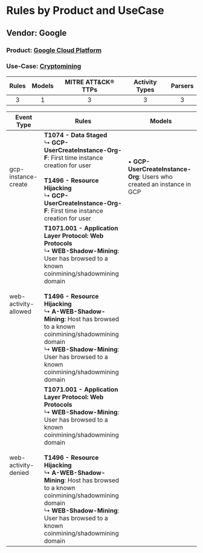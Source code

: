 Rules by Product and UseCase
============================
Vendor: Google
--------------
### Product: [Google Cloud Platform](../ds_google_google_cloud_platform.md)
### Use-Case: [Cryptomining](../../../../UseCases/uc_cryptomining.md)

| Rules | Models | MITRE ATT&CK® TTPs | Activity Types | Parsers |
|:-----:|:------:|:------------------:|:--------------:|:-------:|
|   3   |   1    |         3          |       3        |    3    |

| Event Type    | Rules    | Models    |
| ---- | ---- | ---- |
| gcp-instance-create  | <b>T1074 - Data Staged</b><br> ↳ <b>GCP-UserCreateInstance-Org-F</b>: First time instance creation for user<br><br><b>T1496 - Resource Hijacking</b><br> ↳ <b>GCP-UserCreateInstance-Org-F</b>: First time instance creation for user    |  • <b>GCP-UserCreateInstance-Org</b>: Users who created an instance in GCP |
| web-activity-allowed | <b>T1071.001 - Application Layer Protocol: Web Protocols</b><br> ↳ <b>WEB-Shadow-Mining</b>: User has browsed to a known coinmining/shadowmining domain<br><br><b>T1496 - Resource Hijacking</b><br> ↳ <b>A-WEB-Shadow-Mining</b>: Host has browsed to a known coinmining/shadowmining domain<br> ↳ <b>WEB-Shadow-Mining</b>: User has browsed to a known coinmining/shadowmining domain |    |
| web-activity-denied  | <b>T1071.001 - Application Layer Protocol: Web Protocols</b><br> ↳ <b>WEB-Shadow-Mining</b>: User has browsed to a known coinmining/shadowmining domain<br><br><b>T1496 - Resource Hijacking</b><br> ↳ <b>A-WEB-Shadow-Mining</b>: Host has browsed to a known coinmining/shadowmining domain<br> ↳ <b>WEB-Shadow-Mining</b>: User has browsed to a known coinmining/shadowmining domain |    |